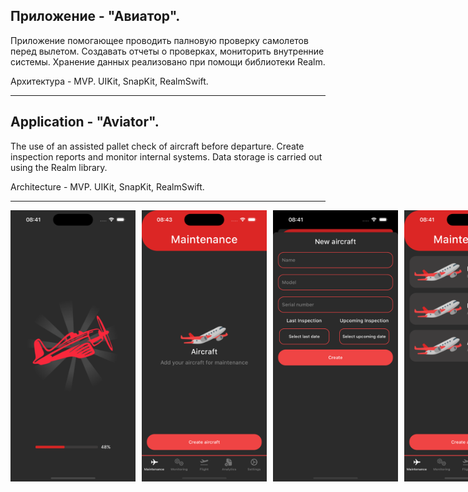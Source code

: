 
Приложение  - "Авиатор".
-
Приложение помогающее проводить палновую проверку самолетов перед вылетом. Создавать отчеты о проверках, мониторить внутренние системы.
Хранение данных реализовано при помощи библиотеки Realm.

Архитектура - MVP. 
UIKit, SnapKit, RealmSwift.

------------------------------------------------------------------------------------------------------------------------------------------------------

Application - "Aviator".
-
The use of an assisted pallet check of aircraft before departure. Create inspection reports and monitor internal systems.
Data storage is carried out using the Realm library.

Architecture - MVP. 
UIKit, SnapKit, RealmSwift.

------------------------------------------------------------------------------------------------------------------------------------------------------
<div style="display: flex;">
    <img src="https://github.com/DrozdD-ios-dev/Aviator/blob/main/Aviator/Resources/AssetsForREADME/1.png" width="200" style="margin-right: 10px;">
    <img src="https://github.com/DrozdD-ios-dev/Aviator/blob/main/Aviator/Resources/AssetsForREADME/2.png" width="200" style="margin-right: 10px;">
    <img src="https://github.com/DrozdD-ios-dev/Aviator/blob/main/Aviator/Resources/AssetsForREADME/3.png" width="200" style="margin-right: 10px;">
    <img src="https://github.com/DrozdD-ios-dev/Aviator/blob/main/Aviator/Resources/AssetsForREADME/4.png" width="200" style="margin-right: 10px;">
    <img src="https://github.com/DrozdD-ios-dev/Aviator/blob/main/Aviator/Resources/AssetsForREADME/5.png" width="200" style="margin-right: 10px;">
    <img src="https://github.com/DrozdD-ios-dev/Aviator/blob/main/Aviator/Resources/AssetsForREADME/6.png" width="200" style="margin-right: 10px;">
    <img src="https://github.com/DrozdD-ios-dev/Aviator/blob/main/Aviator/Resources/AssetsForREADME/7.png" width="200" style="margin-right: 10px;">
    <img src="https://github.com/DrozdD-ios-dev/Aviator/blob/main/Aviator/Resources/AssetsForREADME/8.png" width="200">
</div>
